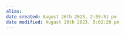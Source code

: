 ```yaml
---
alias: 
date created: August 26th 2023, 2:55:51 pm
date modified: August 26th 2023, 5:02:20 pm
---
```

